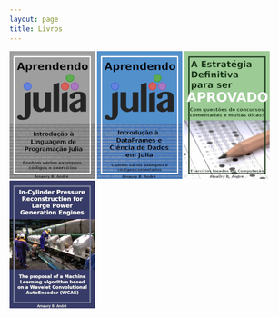 ```yaml
---
layout: page
title: Livros
---
```


<a href='https://www.amazon.com.br/dp/B0872JYQ6R'>![](/images/juliacapa.jpg)<a>
<a href='https://www.amazon.com.br/dp/B07WTQBJ45'>![](/images/julia2capa.jpg)</a>
<a href='https://www.amazon.com.br/dp/B07W6RHJYD'>![](/images/concursocapa.jpg)</a>
<a href='https://www.amazon.com.br/dp/B0876KNKCL'>![](/images/maqaltcapa.jpg)</a>
